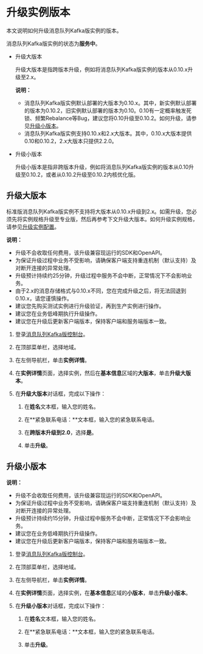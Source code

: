 # 升级实例版本

本文说明如何升级消息队列Kafka版实例的版本。

消息队列Kafka版实例的状态为**服务中**。

-   升级大版本

    升级大版本是指跨版本升级，例如将消息队列Kafka版实例的版本从0.10.x升级至2.x。

    **说明：**

    -   消息队列Kafka版实例默认部署的大版本为0.10.x。其中，新实例默认部署的版本为0.10.2，旧实例默认部署的版本为0.10。0.10有一定概率触发死锁、频繁Rebalance等Bug，建议您将0.10升级至0.10.2。如何升级，请参见[升级小版本](#section_3te_xlw_iip)。
    -   消息队列Kafka版实例支持0.10.x和2.x大版本。其中，0.10.x大版本提供0.10和0.10.2，2.x大版本只提供2.2.0。
-   升级小版本

    升级小版本是指非跨版本升级，例如将消息队列Kafka版实例的版本从0.10升级至0.10.2，或者从0.10.2升级至0.10.2内核优化版。


## 升级大版本

标准版消息队列Kafka版实例不支持将大版本从0.10.x升级到2.x。如需升级，您必须先将实例规格升级至专业版，然后再参考下文升级大版本。如何升级实例规格，请参见[升级实例配置](/intl.zh-CN/用户指南/实例/升级实例配置.md)。

**说明：**

-   升级不会收取任何费用，该升级兼容现运行的SDK和OpenAPI。
-   为保证升级过程中业务不受影响，请确保客户端支持重连机制（默认支持）及对断开连接的异常处理。
-   升级预计持续约25分钟，升级过程中服务不会中断，正常情况下不会影响业务。
-   由于2.x的消息存储格式与0.10.x不同，您在完成升级之后，将无法回退到0.10.x，请您谨慎操作。
-   建议您先购买测试实例进行升级验证，再到生产实例进行操作。
-   建议您在业务低峰期执行升级操作。
-   建议您在升级后更新客户端版本，保持客户端和服务端版本一致。

1.  登录[消息队列Kafka版控制台](http://kafka.console.aliyun.com)。

2.  在顶部菜单栏，选择地域。

3.  在左侧导航栏，单击**实例详情**。

4.  在**实例详情**页面，选择实例，然后在**基本信息**区域的**大版本**，单击**升级大版本**。

5.  在**升级大版本**对话框，完成以下操作：

    1.  在**姓名**文本框，输入您的姓名。

    2.  在**紧急联系电话：**文本框，输入您的紧急联系电话。

    3.  在**跨版本升级到2.0**，选择**是**。

    4.  单击**升级**。


## 升级小版本

**说明：**

-   升级不会收取任何费用，该升级兼容现运行的SDK和OpenAPI。
-   为保证升级过程中业务不受影响，请确保客户端支持重连机制（默认支持）及对断开连接的异常处理。
-   升级预计持续约15分钟，升级过程中服务不会中断，正常情况下不会影响业务。
-   建议您在业务低峰期执行升级操作。
-   建议您在升级后更新客户端版本，保持客户端和服务端版本一致。

1.  登录[消息队列Kafka版控制台](http://kafka.console.aliyun.com)。

2.  在顶部菜单栏，选择地域。

3.  在左侧导航栏，单击**实例详情**。

4.  在**实例详情**页面，选择实例，在**基本信息**区域的**小版本**，单击**升级小版本**。

5.  在**升级小版本**对话框，完成以下操作：

    1.  在**姓名**文本框，输入您的姓名。

    2.  在**紧急联系电话：**文本框，输入您的紧急联系电话。

    3.  单击**升级**。


